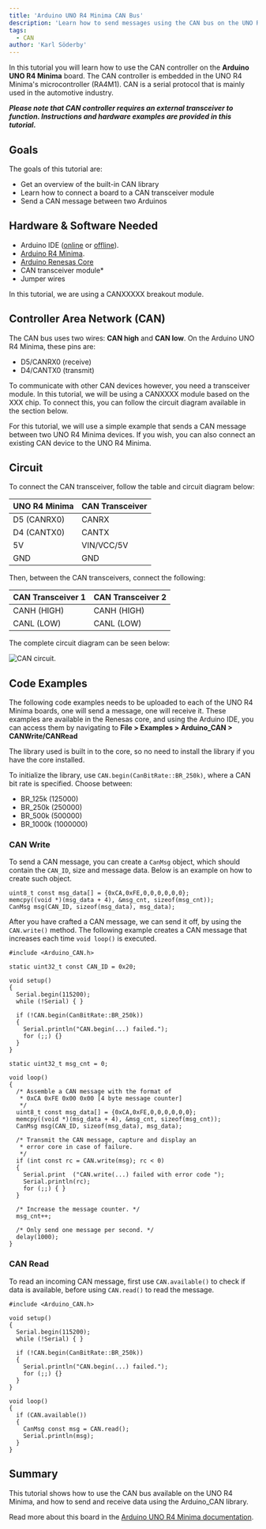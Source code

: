 ```yaml
---
title: 'Arduino UNO R4 Minima CAN Bus'
description: 'Learn how to send messages using the CAN bus on the UNO R4 Minima.'
tags:
  - CAN
author: 'Karl Söderby'
---
```


In this tutorial you will learn how to use the CAN controller on the **Arduino UNO R4 Minima** board. The CAN controller is embedded in the UNO R4 Minima's microcontroller (RA4M1). CAN is a serial protocol that is mainly used in the automotive industry.

***Please note that CAN controller requires an external transceiver to function. Instructions and hardware examples are provided in this tutorial.***

## Goals

The goals of this tutorial are:
- Get an overview of the built-in CAN library
- Learn how to connect a board to a CAN transceiver module
- Send a CAN message between two Arduinos

## Hardware & Software Needed

- Arduino IDE ([online](https://create.arduino.cc/) or [offline](https://www.arduino.cc/en/main/software)).
- [Arduino R4 Minima]().
- [Arduino Renesas Core](https://github.com/bcmi-labs/ArduinoCore-renesas)
- CAN transceiver module\* 
- Jumper wires

In this tutorial, we are using a CANXXXXX breakout module. 

## Controller Area Network (CAN)

The CAN bus uses two wires: **CAN high** and **CAN low**. On the Arduino UNO R4 Minima, these pins are: 
- D5/CANRX0 (receive)
- D4/CANTX0 (transmit)

To communicate with other CAN devices however, you need a transceiver module. In this tutorial, we will be using a CANXXXX module based on the XXX chip. To connect this, you can follow the circuit diagram available in the section below.

For this tutorial, we will use a simple example that sends a CAN message between two UNO R4 Minima devices. If you wish, you can also connect an existing CAN device to the UNO R4 Minima.

## Circuit

To connect the CAN transceiver, follow the table and circuit diagram below:

| UNO R4 Minima | CAN Transceiver |
| ------------- | --------------- |
| D5 (CANRX0)   | CANRX           |
| D4 (CANTX0)   | CANTX           |
| 5V            | VIN/VCC/5V      |
| GND           | GND             |

Then, between the CAN transceivers, connect the following:

| CAN Transceiver 1 | CAN Transceiver 2 |
| ----------------- | ----------------- |
| CANH (HIGH)       | CANH (HIGH)       |
| CANL (LOW)        | CANL (LOW)        |

The complete circuit diagram can be seen below:

![CAN circuit.]()

## Code Examples

The following code examples needs to be uploaded to each of the UNO R4 Minima boards, one will send a message, one will receive it. These examples are available in the Renesas core, and using the Arduino IDE, you can access them by navigating to **File > Examples > Arduino_CAN > CANWrite/CANRead**

The library used is built in to the core, so no need to install the library if you have the core installed.

To initialize the library, use `CAN.begin(CanBitRate::BR_250k)`, where a CAN bit rate is specified. Choose between:
- BR_125k (125000)
- BR_250k (250000)
- BR_500k (500000)
- BR_1000k (1000000)

### CAN Write

To send a CAN message, you can create a `CanMsg` object, which should contain the `CAN_ID`, size and message data. Below is an example on how to create such object.

```arduino
uint8_t const msg_data[] = {0xCA,0xFE,0,0,0,0,0,0};
memcpy((void *)(msg_data + 4), &msg_cnt, sizeof(msg_cnt));
CanMsg msg(CAN_ID, sizeof(msg_data), msg_data);
```

After you have crafted a CAN message, we can send it off, by using the `CAN.write()` method. The following example creates a CAN message that increases each time `void loop()` is executed. 

```arduino
#include <Arduino_CAN.h>

static uint32_t const CAN_ID = 0x20;

void setup()
{
  Serial.begin(115200);
  while (!Serial) { }

  if (!CAN.begin(CanBitRate::BR_250k))
  {
    Serial.println("CAN.begin(...) failed.");
    for (;;) {}
  }
}

static uint32_t msg_cnt = 0;

void loop()
{
  /* Assemble a CAN message with the format of
   * 0xCA 0xFE 0x00 0x00 [4 byte message counter]
   */
  uint8_t const msg_data[] = {0xCA,0xFE,0,0,0,0,0,0};
  memcpy((void *)(msg_data + 4), &msg_cnt, sizeof(msg_cnt));
  CanMsg msg(CAN_ID, sizeof(msg_data), msg_data);

  /* Transmit the CAN message, capture and display an
   * error core in case of failure.
   */
  if (int const rc = CAN.write(msg); rc < 0)
  {
    Serial.print  ("CAN.write(...) failed with error code ");
    Serial.println(rc);
    for (;;) { }
  }

  /* Increase the message counter. */
  msg_cnt++;

  /* Only send one message per second. */
  delay(1000);
}
```

### CAN Read

To read an incoming CAN message, first use `CAN.available()` to check if data is available, before using `CAN.read()` to read the message.

```arduino
#include <Arduino_CAN.h>

void setup()
{
  Serial.begin(115200);
  while (!Serial) { }

  if (!CAN.begin(CanBitRate::BR_250k))
  {
    Serial.println("CAN.begin(...) failed.");
    for (;;) {}
  }
}

void loop()
{
  if (CAN.available())
  {
    CanMsg const msg = CAN.read();
    Serial.println(msg);
  }
}
```

## Summary

This tutorial shows how to use the CAN bus available on the UNO R4 Minima, and how to send and receive data using the Arduino_CAN library.

Read more about this board in the [Arduino UNO R4 Minima documentation]().
